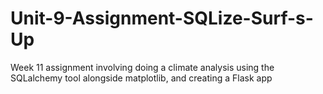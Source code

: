 # Unit-9-Assignment-SQLize-Surf-s-Up
Week 11 assignment involving doing a climate analysis using the SQLalchemy tool alongside matplotlib, and creating a Flask app
